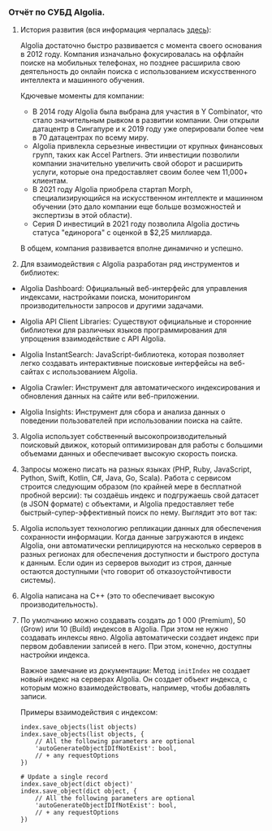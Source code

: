 ### Отчёт по СУБД Algolia.

1. История развития (вся информация черпалась [здесь](https://en.wikipedia.org/wiki/Algolia)): 

   Algolia достаточно быстро развивается с момента своего основания в 2012 году. Компания изначально фокусировалась на оффлайн поиске на мобильных телефонах, но позднее расширила свою деятельность до онлайн поиска с использованием искусственного интеллекта и машинного обучения.

   Кдючевые моменты для компании:
   - В 2014 году Algolia была выбрана для участия в Y Combinator, что стало значительным рывком в развитии компании. Они открыли датацентр в Сингапуре и к 2019 году уже оперировали более чем в 70 датацентрах по всему миру.
   - Algolia привлекла серьезные инвестиции от крупных финансовых групп, таких как Accel Partners. Эти инвестиции позволили компании значительно увеличить свой оборот и расширить услуги, которые она предоставляет своим более чем 11,000+ клиентам.
   - В 2021 году Algolia приобрела стартап Morph, специализирующийся на искусственном интеллекте и машинном обучении (это дало компании еще больше возможностей и экспертизы в этой области).
   - Серия D инвестиций в 2021 году позволила Algolia достичь статуса "единорога" с оценкой в $2,25 миллиарда. 

   В общем, компания развивается вполне динамично и успешно.

2. Для взаимодействия с Algolia разработан ряд инструментов и библиотек:

- Algolia Dashboard: Официальный веб-интерфейс для управления индексами, настройками поиска, мониторингом производительности запросов и другими задачами.

- Algolia API Client Libraries: Существуют официальные и сторонние библиотеки для различных языков программирования для упрощения взаимодействие с API Algolia.

- Algolia InstantSearch: JavaScript-библиотека, которая позволяет легко создавать интерактивные поисковые интерфейсы на веб-сайтах с использованием Algolia.

- Algolia Crawler: Инструмент для автоматического индексирования и обновления данных на сайте или веб-приложении.

- Algolia Insights: Инструмент для сбора и анализа данных о поведении пользователей при использовании поиска на сайте.

3. Algolia использует собственный высокопроизводительный поисковый движок, который оптимизирован для работы с большими объемами данных и обеспечивает высокую скорость поиска.
   
4. Запросы можено писать на разных языках (PHP, Ruby, JavaScript, Python, Swift, Kotlin, C#, Java, Go, Scala). Работа с сервисом строится следующим образом (по крайней мере в бесплатной пробной версии): ты создаёшь индекс и подгружаешь свой датасет (в JSON формате) с объектами, и Algolia предоставляет тебе быстрый-супер-эффективный поиск по нему. Выглядит это вот так:

5. Algolia использует технологию репликации данных для обеспечения сохранности информации. Когда данные загружаются в индекс Algolia, они автоматически реплицируются на несколько серверов в разных регионах для обеспечения доступности и быстрого доступа к данным. Если один из серверов выходит из строя, данные остаются доступными (что говорит об отказоустойчтивости системы).

6. Algolia написана на C++ (это то обеспечивает высокую производительность).

7. По умолчанию можно создавать создать до 1 000 (Premium), 50 (Grow) или 10 (Build) индексов в Algolia. При этом не нужно создавать инлексы явно. Algolia автоматически создает индекс при первом добавлении записей в него. При этом, конечно, доступны настройки индекса.
   
   Важное замечание из документации: Метод `initIndex` не создает новый индекс на серверах Algolia. Он создает объект индекса, с которым можно взаимодействовать, например, чтобы добавлять записи.

   Примеры взаимодействия с индексом:

   ```
   index.save_objects(list objects)
   index.save_objects(list objects, {
       // All the following parameters are optional
       'autoGenerateObjectIDIfNotExist': bool,
       // + any requestOptions
   })
   
   # Update a single record
   index.save_object(dict object)'
   index.save_object(dict object, {
       // All the following parameters are optional
       'autoGenerateObjectIDIfNotExist': bool,
       // + any requestOptions
   })
   ```
